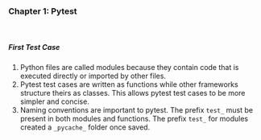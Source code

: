 ### Chapter 1: Pytest

<br>

##### First Test Case

1. Python files are called modules because they contain code that is executed directly or imported by other files.
2. Pytest test cases are written as functions while other frameworks structure theirs as classes. This allows pytest test cases to be more simpler and concise.
3. Naming conventions are important to pytest. The prefix `test_` must be present in both modules and functions. The prefix `test_` for modules created a `_pycache_` folder once saved.
